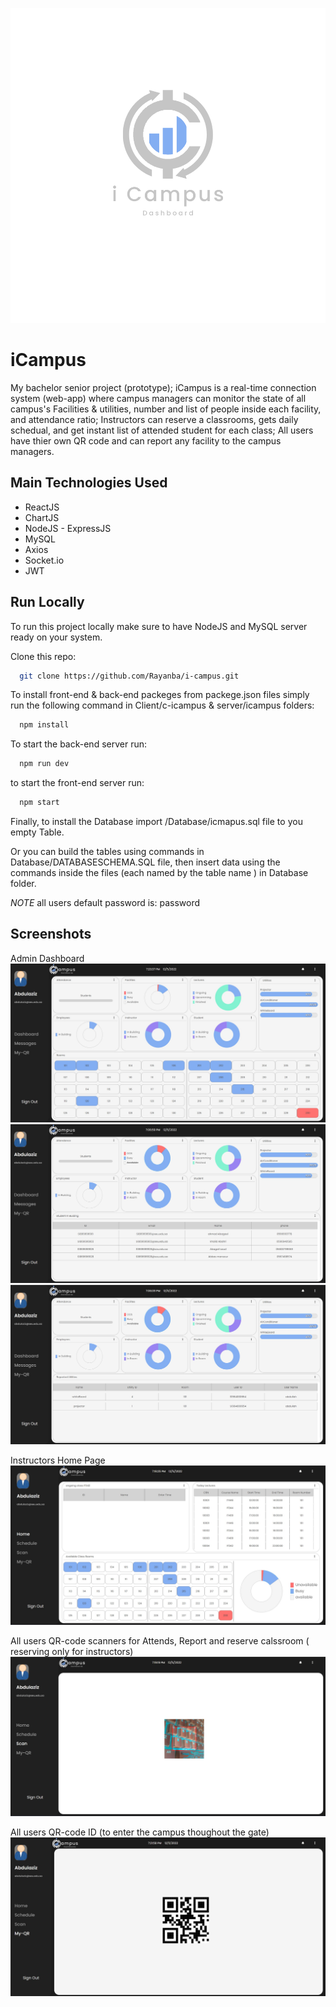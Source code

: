 
![Logo](Clinet/c-icampus/src/assets/png/logo3.png)


# iCampus

My bachelor senior project (prototype); iCampus is a real-time connection system (web-app)
 where campus managers can monitor the state of all campus's Facilities & utilities,
 number and list of people inside each facility, and attendance ratio; Instructors can reserve a classrooms,
 gets daily schedual, and get instant list of attended student for each class; All users have thier own QR code and can report any facility to the campus managers.
 
## Main Technologies Used

- ReactJS
- ChartJS
- NodeJS - ExpressJS
- MySQL
- Axios
- Socket.io
- JWT



## Run Locally

To run this project locally make sure to have NodeJS and MySQL server ready on your system.

Clone this repo:
```bash
  git clone https://github.com/Rayanba/i-campus.git
```
To install front-end & back-end packeges from packege.json files simply run the following command in Client/c-icampus & server/icampus folders:
```bash
  npm install 
```
To start the back-end server run: 
```bash
  npm run dev
```
to start the front-end server run: 
```bash
  npm start
```
Finally, to install the Database import /Database/icmapus.sql file to you empty Table.

Or you can build the tables using commands in Database/DATABASESCHEMA.SQL file, then insert data using the commands inside the files (each named by the table name ) in Database folder.

*NOTE* all users default password is: password
## Screenshots
Admin Dashboard
![App Screenshot](Clinet/c-icampus/src/assets/png/readmeImg/Facilities.jpg)
![App Screenshot](Clinet/c-icampus/src/assets/png/readmeImg/StudentInBuilding.jpg)
![App Screenshot](Clinet/c-icampus/src/assets/png/readmeImg/reportedUtilities.jpg)

Instructors Home Page
![App Screenshot](Clinet/c-icampus/src/assets/png/readmeImg/instRooms.jpg)

All users QR-code scanners for Attends, Report and reserve calssroom ( reserving only for instructors)
![App Screenshot](Clinet/c-icampus/src/assets/png/readmeImg/scanner.jpg)

All users QR-code ID (to enter the campus thoughout the gate)
![App Screenshot](Clinet/c-icampus/src/assets/png/readmeImg/MyQR.jpg)

